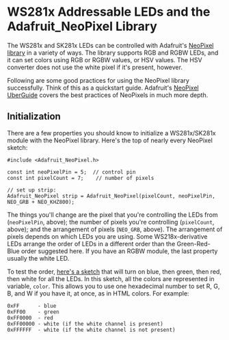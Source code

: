 # WS281x Addressable LEDs and the Adafruit_NeoPixel Library

The WS281x and SK281x LEDs can be controlled with Adafruit's [NeoPixel library](https://github.com/adafruit/Adafruit_NeoPixel) in a variety of ways. The library supports RGB and RGBW LEDs, and it can set colors using RGB or RGBW values, or HSV values. The HSV converter does not use the white pixel if it's present, however. 

Following are some good practices for using the NeoPixel library successfully. Think of this as a quickstart guide. Adafruit's [NeoPixel UberGuide](https://learn.adafruit.com/adafruit-neopixel-uberguide) covers the best practices of NeoPixels in much more depth. 

## Initialization

There are a few properties you should know to  initialize a WS281x/SK281x module with the NeoPixel library. Here's the top of nearly every NeoPixel sketch:

````arduino
#include <Adafruit_NeoPixel.h>

const int neoPixelPin = 5;  // control pin
const int pixelCount = 7;    // number of pixels

// set up strip:
Adafruit_NeoPixel strip = Adafruit_NeoPixel(pixelCount, neoPixelPin, NEO_GRB + NEO_KHZ800);

````

The things you'll change are the pixel that you're controlling the LEDs from (`neoPixelPin`, above); the number of pixels you're controlling (`pixelCount`, above); and the arrangement of pixels (`NEO_GRB`, above). The arrangement of pixels depends on which LEDs you are using. Some WS218x-derivative LEDs arrange the order of LEDs in a different order than the Green-Red-Blue order suggested here. If you have an RGBW module, the last property usually the white LED.

To test the order, [here's a sketch](WS281x/WS281xColorOrderTester/WS281xColorOrderTester.ino) that will turn on blue, then green, then red, then white for all the LEDs. In this sketch, all the colors are represented in variable, `color`. This allows you to use one hexadecimal number to set R, G, B, and W if you have it, at once, as in HTML colors. For example:

````
0xFF      - blue
0xFF00    - green
0xFF0000  - red
0xFF00000 - white (if the white channel is present)
0xFFFFFF  - white (if the white channel is not present)
````
